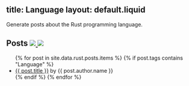 title: Language
layout: default.liquid
---

Generate posts about the Rust programming language.

<h2>
  Posts
  <a class="feedicon" href="/language/feed.rss" title="Language RSS Feed">
    <img src="/images/feed-icon.svg" />
  </a>
  <a class="feedicon" href="/language/feed.json" title="Language JSON Feed">
    <img src="/images/jsonfeed.png" />
  </a>
</h2>

<ul>
{% for post in site.data.rust.posts.items %}
  {% if post.tags contains "Language" %}
  <li><a href="{{ post.url }}">{{ post.title }}</a> by {{ post.author.name }}</li>
  {% endif %}
{% endfor %}
</ul>
